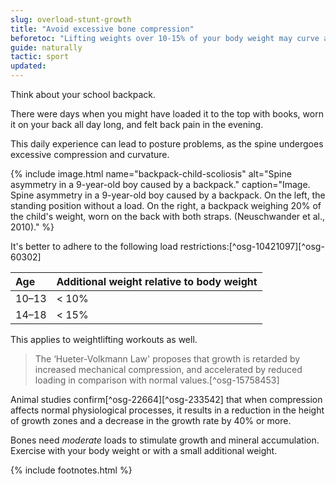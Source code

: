 ```yaml
---
slug: overload-stunt-growth
title: "Avoid excessive bone compression"
beforetoc: "Lifting weights over 10-15% of your body weight may curve and compress the spine, potentially stunting growth."
guide: naturally
tactic: sport
updated:
---
```

Think about your school backpack.

There were days when you might have loaded it to the top with books, worn it on your back all day long, and felt back pain in the evening.

This daily experience can lead to posture problems, as the spine undergoes excessive compression and curvature.

{% include image.html name="backpack-child-scoliosis" alt="Spine asymmetry in a 9-year-old boy caused by a backpack." caption="Image. Spine asymmetry in a 9-year-old boy caused by a backpack. On the left, the standing position without a load. On the right, a backpack weighing 20% of the child's weight, worn on the back with both straps. (Neuschwander et al., 2010)." %}

It's better to adhere to the following load restrictions:[^osg-10421097][^osg-60302]

| Age | Additional weight relative to body weight |
|:----|:----------------------------------------|
| 10–13 | < 10% |
| 14–18 | < 15% |

This applies to weightlifting workouts as well.

> The ‘Hueter-Volkmann Law' proposes that growth is retarded by increased mechanical compression, and accelerated by reduced loading in comparison with normal values.[^osg-15758453]

Animal studies confirm[^osg-22664][^osg-233542] that when compression affects normal physiological processes, it results in a reduction in the height of growth zones and a decrease in the growth rate by 40% or more.

Bones need *moderate* loads to stimulate growth and mineral accumulation. Exercise with your body weight or with a small additional weight.

{% include footnotes.html %}

